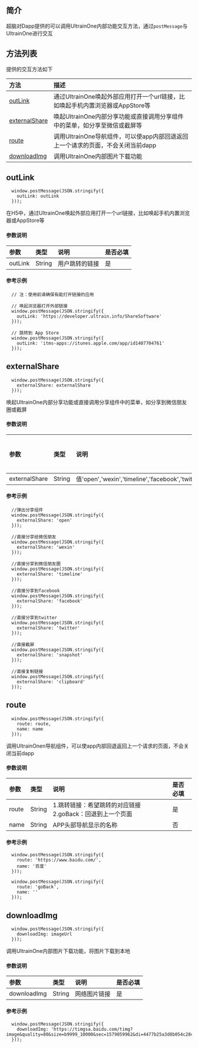 ## 简介

超脑对Dapp提供的可以调用UltrainOne内部功能交互方法，通过```postMessage```与UltrainOne进行交互
 
## 方法列表

提供的交互方法如下


| 方法                                                                                           | 描述                                             |
| :---------------------------------------------------------------------------------------------| :-----------------------------------------------|
| [outLink](docs-cn/dapi/03-interactive#outLink)            |通过UltrainOne唤起外部应用打开一个url链接，比如唤起手机内置浏览器或AppStore等                                      |
| [externalShare](docs-cn/dapi/03-interactive#externalShare)            |唤起UltrainOne内部分享功能或直接调用分享组件中的菜单，如分享至微信或截屏等                                      |
| [route](docs-cn/dapi/03-interactive#route)            |调用UltrainOne导航组件，可以使app内部回退返回上一个请求的页面，不会关闭当前dapp                                      |
| [downloadImg](docs-cn/dapi/03-interactive#downloadImg)            |调用UltrainOne内部图片下载功能                                      |


## outLink
```
  window.postMessage(JSON.stringify({
    outLink: outLink
  }));
```
在H5中，通过UltrainOne唤起外部应用打开一个url链接，比如唤起手机内置浏览器或AppStore等 

#### 参数说明  
|参数               |类型    |说明                            |是否必填|
| :----------------| :------| :-----------------------------|:-----|
| outLink         |String  |用户跳转的链接		                    |是     |

#### 参考示例

```
  // 注：使用前请确保有能打开链接的应用

  // 唤起浏览器打开外部链接
  window.postMessage(JSON.stringify({
    outLink: 'https://developer.ultrain.info/ShareSoftware'
  }));

  // 跳转到 App Store
  window.postMessage(JSON.stringify({
    outLink: 'itms-apps://itunes.apple.com/app/id1407704761'
  }));
```

## externalShare
```
  window.postMessage(JSON.stringify({
    externalShare: externalShare
  }));
```
唤起UltrainOne内部分享功能或直接调用分享组件中的菜单，如分享到微信朋友圈或截屏

#### 参数说明
|参数               |类型    |说明                            |是否必填|
| :----------------| :------| :-----------------------------|:-----|
| externalShare         |String  |	值'open','wexin','timeline','facebook','twitter','snapshot','clipboard'	                    |是     |

#### 参考示例

```
  //弹出分享组件
  window.postMessage(JSON.stringify({
    externalShare: 'open'
  }));

  //直接分享给微信朋友
  window.postMessage(JSON.stringify({
    externalShare: 'wexin'
  }));

  //直接分享到微信朋友圏
  window.postMessage(JSON.stringify({
    externalShare: 'timeline'
  }));

  //直接分享到facebook
  window.postMessage(JSON.stringify({
    externalShare: 'facebook'
  }));

  //直接分享到twitter
  window.postMessage(JSON.stringify({
    externalShare: 'twitter'
  }));

  //直接截屏
  window.postMessage(JSON.stringify({
    externalShare: 'snapshot'
  }));

  //直接复制链接
  window.postMessage(JSON.stringify({
    externalShare: 'clipboard'
  }));
```

## route
```
  window.postMessage(JSON.stringify({
    route: route,
    name: name
  }));
```
调用UltrainOnen导航组件，可以使app内部回退返回上一个请求的页面，不会关闭当前dapp

#### 参数说明
|参数               |类型    |说明                            |是否必填|
| :----------------| :------| :-----------------------------|:-----|
| route         |String  |	1.跳转链接：希望跳转的对应链接 2.goBack：回退到上一个页面                    |是     |
| name         |String  |	APP头部导航显示的名称                    |否     |

#### 参考示例

```
  window.postMessage(JSON.stringify({
    route: 'https://www.baidu.com/',
    name: '百度'
  }));

  window.postMessage(JSON.stringify({
    route: 'goBack',
    name: ''
  }));
```

## downloadImg
```
  window.postMessage(JSON.stringify({
    downloadImg: imageUrl
  }));
```
调用UltrainOne内部图片下载功能，将图片下载到本地

#### 参数说明
|参数               |类型    |说明                            |是否必填|
| :----------------| :------| :-----------------------------|:-----|
| downloadImg         |String  |	网络图片链接                    |是     |

#### 参考示例

```
  window.postMessage(JSON.stringify({
    downloadImg: 'https://timgsa.baidu.com/timg?image&quality=80&size=b9999_10000&sec=1579059962&di=4477b25a3d8b054c28c8191a753567ab&imgtype=jpg&er=1&src=http%3A%2F%2Ffile02.16sucai.com%2Fd%2Ffile%2F2014%2F0704%2Fe53c868ee9e8e7b28c424b56afe2066d.jpg'
  }));
```

